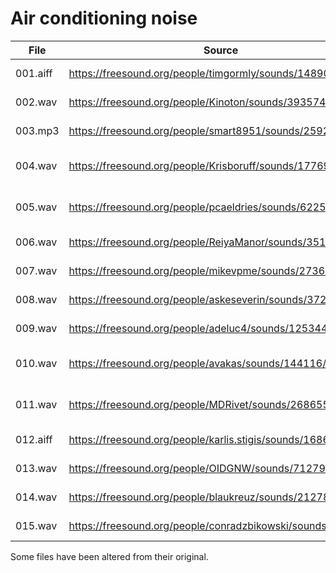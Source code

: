 # Air conditioning noise
File|Source|License
----|------|-------
001.aiff|https://freesound.org/people/timgormly/sounds/148906/|[Public domain](https://creativecommons.org/publicdomain/zero/1.0/)
002.wav|https://freesound.org/people/Kinoton/sounds/393574/|[Public domain](https://creativecommons.org/publicdomain/zero/1.0/)
003.mp3|https://freesound.org/people/smart8951/sounds/259205/|[Public domain](https://creativecommons.org/publicdomain/zero/1.0/)
004.wav|https://freesound.org/people/Krisboruff/sounds/17769/|[Attribution 3.0 Unported](https://creativecommons.org/licenses/by/3.0/)
005.wav|https://freesound.org/people/pcaeldries/sounds/62258/|[Attribution 3.0 Unported](https://creativecommons.org/licenses/by/3.0/)
006.wav|https://freesound.org/people/ReiyaManor/sounds/351790/|[Public domain](https://creativecommons.org/publicdomain/zero/1.0/)
007.wav|https://freesound.org/people/mikevpme/sounds/273620/|[Public domain](https://creativecommons.org/publicdomain/zero/1.0/)
008.wav|https://freesound.org/people/askeseverin/sounds/372548/|[Public domain](https://creativecommons.org/publicdomain/zero/1.0/)
009.wav|https://freesound.org/people/adeluc4/sounds/125344/|[Public domain](https://creativecommons.org/publicdomain/zero/1.0/)
010.wav|https://freesound.org/people/avakas/sounds/144116/|[Attribution 3.0 Unported](https://creativecommons.org/licenses/by/3.0/)
011.wav|https://freesound.org/people/MDRivet/sounds/268655/|[Attribution 3.0 Unported](https://creativecommons.org/licenses/by/3.0/)
012.aiff|https://freesound.org/people/karlis.stigis/sounds/168639/|[Public domain](https://creativecommons.org/publicdomain/zero/1.0/)
013.wav|https://freesound.org/people/OIDGNW/sounds/71279/|[Public domain](https://creativecommons.org/publicdomain/zero/1.0/)
014.wav|https://freesound.org/people/blaukreuz/sounds/212780/|[Public domain](https://creativecommons.org/publicdomain/zero/1.0/)
015.wav|https://freesound.org/people/conradzbikowski/sounds/262592/|[Public domain](https://creativecommons.org/publicdomain/zero/1.0/)

Some files have been altered from their original.